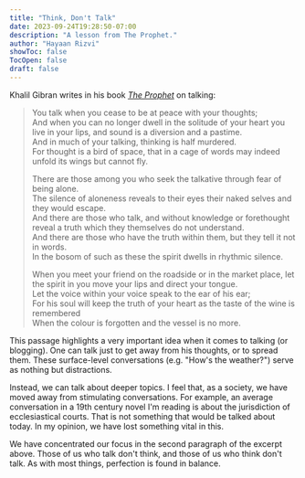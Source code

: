 ```yaml
---
title: "Think, Don't Talk"
date: 2023-09-24T19:28:50-07:00
description: "A lesson from The Prophet."
author: "Hayaan Rizvi"
showToc: false
TocOpen: false
draft: false
---
```


Khalil Gibran writes in his book [_The Prophet_](https://en.wikipedia.org/wiki/The_Prophet_(book)) on talking:

> You talk when you cease to be at peace with your thoughts;\
> And when you can no longer dwell in the solitude of your heart you live in your lips, and sound is a diversion and a pastime.\
> And in much of your talking, thinking is half murdered.\
> For thought is a bird of space, that in a cage of words may indeed unfold its wings but cannot fly.
> 
> There are those among you who seek the talkative through fear of being alone.\
> The silence of aloneness reveals to their eyes their naked selves and they would escape.\
> And there are those who talk, and without knowledge or forethought reveal a truth which they themselves do not understand.\
> And there are those who have the truth within them, but they tell it not in words.\
> In the bosom of such as these the spirit dwells in rhythmic silence.
> 
> When you meet your friend on the roadside or in the market place, let the spirit in you move your lips and direct your tongue.\
> Let the voice within your voice speak to the ear of his ear;\
> For his soul will keep the truth of your heart as the taste of the wine is remembered\
> When the colour is forgotten and the vessel is no more.

This passage highlights a very important idea when it comes to talking (or blogging). One can talk just to get away from his thoughts, or to spread them. These surface-level conversations (e.g. "How's the weather?") serve as nothing but distractions.

Instead, we can talk about deeper topics. I feel that, as a society, we have moved away from stimulating conversations. For example, an average conversation in a 19th century novel I'm reading is about the jurisdiction of ecclesiastical courts. That is not something that would be talked about today. In my opinion, we have lost something vital in this.

We have concentrated our focus in the second paragraph of the excerpt above. Those of us who talk don't think, and those of us who think don't talk. As with most things, perfection is found in balance.